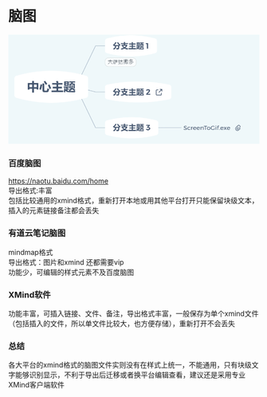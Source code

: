 # 脑图
![An image](../.vuepress/public/xmind.png)
### 百度脑图 
https://naotu.baidu.com/home  
导出格式:丰富  
包括比较通用的xmind格式，重新打开本地或用其他平台打开只能保留块级文本，插入的元素链接备注都会丢失
### 有道云笔记脑图
mindmap格式  
导出格式：图片和xmind  还都需要vip  
功能少，可编辑的样式元素不及百度脑图
### XMind软件
功能丰富，可插入链接、文件、备注，导出格式丰富，一般保存为单个xmind文件（包括插入的文件，所以单文件比较大，也方便存储），重新打开不会丢失

### 总结  
各大平台的xmind格式的脑图文件实则没有在样式上统一，不能通用，只有块级文字能够识别显示，不利于导出后迁移或者换平台编辑查看，建议还是采用专业XMind客户端软件